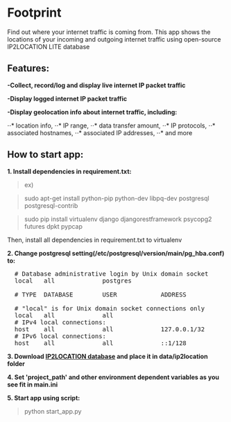 # Footprint

Find out where your internet traffic is coming from. This app shows the locations of your incoming and outgoing internet traffic using open-source IP2LOCATION LITE database

## Features:

**-Collect, record/log and display live internet IP packet traffic**

**-Display logged internet IP packet traffic**

**-Display geolocation info about internet traffic, including:**

⋅⋅* location info,
⋅⋅* IP range,
⋅⋅* data transfer amount,
⋅⋅* IP protocols,
⋅⋅* associated hostnames,
⋅⋅* associated IP addresses,
⋅⋅* and more


## How to start app:

**1. Install dependencies in requirement.txt:**
> ex)

> sudo apt-get install python-pip python-dev libpq-dev postgresql postgresql-contrib

> sudo pip install virtualenv django djangorestframework psycopg2 futures dpkt pypcap

Then, install all dependencies in requirement.txt to virtualenv

**2. Change postgresql setting(/etc/postgresql/version/main/pg_hba.conf) to:**

<pre>
  # Database administrative login by Unix domain socket
  local   all             postgres                                trust

  # TYPE  DATABASE        USER            ADDRESS                 METHOD

  # "local" is for Unix domain socket connections only
  local   all             all                                     md5
  # IPv4 local connections:
  host    all             all             127.0.0.1/32            md5
  # IPv6 local connections:
  host    all             all             ::1/128                 md5
</pre>

**3. Download [IP2LOCATION database](https://lite.ip2location.com/database-ip-country-region-city-latitude-longitude) and place it in data/ip2location folder**

**4. Set 'project_path' and other environment dependent variables as you see fit in main.ini**

**5. Start app using script:**

> python start_app.py